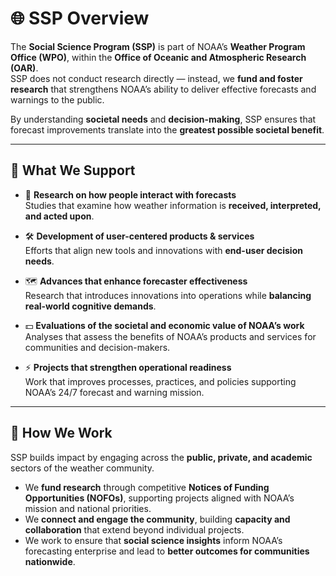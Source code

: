 # 🌐 SSP Overview

The **Social Science Program (SSP)** is part of NOAA’s **Weather Program Office (WPO)**, within the **Office of Oceanic and Atmospheric Research (OAR)**.  
SSP does not conduct research directly — instead, we **fund and foster research** that strengthens NOAA’s ability to deliver effective forecasts and warnings to the public.  

By understanding **societal needs** and **decision-making**, SSP ensures that forecast improvements translate into the **greatest possible societal benefit**.

---

## 🎯 What We Support

- 🧠 **Research on how people interact with forecasts**  
  Studies that examine how weather information is **received, interpreted, and acted upon**.  

- 🛠 **Development of user-centered products & services**  
  Efforts that align new tools and innovations with **end-user decision needs**.  

- 🗺 **Advances that enhance forecaster effectiveness**  
  Research that introduces innovations into operations while **balancing real-world cognitive demands**.  

- 💵 **Evaluations of the societal and economic value of NOAA’s work**  
  Analyses that assess the benefits of NOAA’s products and services for communities and decision-makers.  

- ⚡ **Projects that strengthen operational readiness**  
  Work that improves processes, practices, and policies supporting NOAA’s 24/7 forecast and warning mission.  

---

## 🤝 How We Work

SSP builds impact by engaging across the **public, private, and academic** sectors of the weather community.  

- We **fund research** through competitive **Notices of Funding Opportunities (NOFOs)**, supporting projects aligned with NOAA’s mission and national priorities.  
- We **connect and engage the community**, building **capacity and collaboration** that extend beyond individual projects.  
- We work to ensure that **social science insights** inform NOAA’s forecasting enterprise and lead to **better outcomes for communities nationwide**.  
